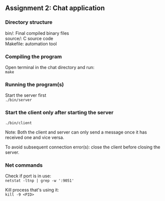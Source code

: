 ## Assignment 2: Chat application

### Directory structure
bin/: Final compiled binary files  
source/: C source code  
Makefile: automation tool  

### Compiling the program
Open terminal in the chat directory and run:  
`make`  

### Running the program(s)
Start the server first  
`./bin/server`  

### Start the client only after starting the server
`./bin/client`  

Note:
Both the client and server can only send a message once it has received one and vice versa.  

To avoid subsequent connection error(s): close the client before closing the server.  

### Net commands
Check if port is in use:  
`netstat -ltnp | grep -w ':9051'`  

Kill process that's using it:  
`kill -9 <PID>`
